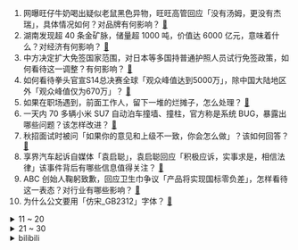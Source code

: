 1. 网曝旺仔牛奶喝出疑似老鼠黑色异物，旺旺高管回应「没有汤姆，更没有杰瑞」，具体情况如何？对品牌有何影响？ [:link:](https://www.zhihu.com/question/4858967180)
2. 湖南发现超 40 条金矿脉，储量超 1000 吨，价值达 6000 亿元，意味着什么？对经济有何影响？ [:link:](https://www.zhihu.com/question/4762172524)
3. 中方决定扩大免签国家范围，对日本等多国持普通护照人员试行免签政策，如何看待这一调整？有何影响？ [:link:](https://www.zhihu.com/question/4835230298)
4. 如何看待拳头官宣S14总决赛全球「观众峰值达到5000万」，除中国大陆地区外「观众峰值仅为670万」？ [:link:](https://www.zhihu.com/question/4712311257)
5. 如果在职场遇到，前面工作人，留下一堆的烂摊子，怎么处理？ [:link:](https://www.zhihu.com/question/4216718403)
6. 一天内 70 多辆小米 SU7 自动泊车撞墙、撞柱，官方称是系统 BUG，暴露出哪些问题？该怎样改进？ [:link:](https://www.zhihu.com/question/4821274994)
7. 秋招面试时被问「如果你的意见和上级不一致，你会怎么做」？该如何回答？ [:link:](https://www.zhihu.com/question/3157841968)
8. 享界汽车起诉自媒体「袁启聪」，袁启聪回应「积极应诉，实事求是，相信法律」该事件背后有哪些信息值得关注？ [:link:](https://www.zhihu.com/question/4845366590)
9. ABC 创始人鞠躬致歉，回应卫生巾争议「产品将实现国标零负差」，怎样看待这一表态？对行业有哪些影响？ [:link:](https://www.zhihu.com/question/4828690531)
10. 为什么公文要用「仿宋_GB2312」字体？ [:link:](https://www.zhihu.com/question/25563003)
<details>
<summary>11 ~ 20</summary>

11. 国产影视剧里有哪些演员表演用力过猛的例子？ [:link:](https://www.zhihu.com/question/572029909)
12. 波场创始人孙宇晨花 624 万美元拍下一根香蕉，这根香蕉有何艺术价值？ [:link:](https://www.zhihu.com/question/4748697710)
13. 史书上有哪些让你动容的小人物？ [:link:](https://www.zhihu.com/question/339984106)
14. 市民反映武汉地铁票价太贵，每月通勤费用超过 300 元，武汉地铁票价属于什么水平？你每月通勤花费多少？ [:link:](https://www.zhihu.com/question/4813238830)
15. 当你看见有怀孕女士一个人单独出门的时候是什么感觉？ [:link:](https://www.zhihu.com/question/351175902)
16. 如何看待《再见爱人 4》第 7 期抢鲜版葛夕好友吐槽留几手？ [:link:](https://www.zhihu.com/question/4822821829)
17. 石达开为什么负气出走？真的带走了几十万精兵？ [:link:](https://www.zhihu.com/question/4492319892)
18. 蒋凡此前精力集中在海外业务，他出任后电商事业群 CEO 之后，阿里会在跨境电商持续发力吗？ [:link:](https://www.zhihu.com/question/4757153416)
19. 如何评价雷德利·斯科特执导的电影《角斗士 2》？ [:link:](https://www.zhihu.com/question/4823976148)
20. 男生 985口腔医学八年制，选择牙体牙髓还是口外方向会好一点呢？ [:link:](https://www.zhihu.com/question/659322269)
</details>
<details>
<summary>21 ~ 30</summary>

21. 如何评价《再见爱人 4》第六期（下）？ [:link:](https://www.zhihu.com/question/4815029773)
22. 如何评价《崩坏：星穹铁道》黄金史实pv：「翁法罗斯英雄纪」和「黄金裔」之谕？ [:link:](https://www.zhihu.com/question/4857971726)
23. 国内有什么独具特色,有意思的City walk路线？ [:link:](https://www.zhihu.com/question/54655566)
24. 为什诸葛亮以一州之力屡次北伐拥有九州的曹魏，明知不可为而为之？ [:link:](https://www.zhihu.com/question/620809787)
25. 如何评价《原神》5.2版本恰斯卡部落纪闻「花之归尘，羽之将坠」？ [:link:](https://www.zhihu.com/question/4803598595)
26. 工科生和理科生有什么区别？ [:link:](https://www.zhihu.com/question/295693331)
27. 如何评价2024年11月米哈游《崩坏星穹铁道》2.7前瞻直播《在第八日启程》？ [:link:](https://www.zhihu.com/question/4856580504)
28. 如何在平静的生活里找到意义并接受自己的平庸？ [:link:](https://www.zhihu.com/question/954333034)
29. 如何看待网传JieJie，GALA将加盟IG和The shy，Rookie组建「全神班」？ [:link:](https://www.zhihu.com/question/4813938782)
30. 如何评价《崩坏：星穹铁道》2.7版本「在第八日启程」前瞻特别节目？ [:link:](https://www.zhihu.com/question/4855735517)
</details><details>
<summary>bilibili</summary>

</details>